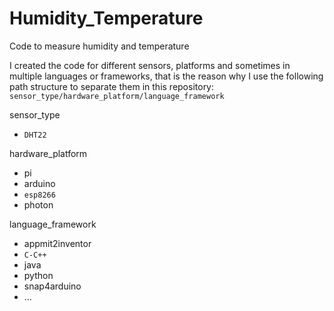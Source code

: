 # Humidity_Temperature
Code to measure humidity and temperature


I created the code for different sensors,  platforms and sometimes in multiple languages or frameworks, that is the reason why I use the following path structure to separate  them in this repository: `sensor_type/hardware_platform/language_framework`

sensor_type
   * `DHT22`
   
hardware_platform
   * pi
   * arduino
   * `esp8266`
   * photon 
 
 language_framework
   * appmit2inventor
   * `C-C++`
   * java
   * python
   * snap4arduino
   * ...
  
